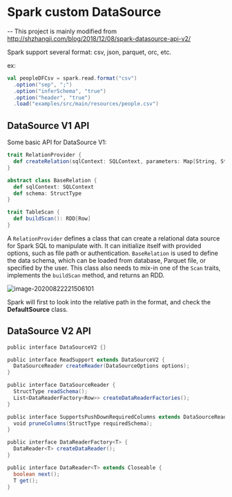 # Spark custom DataSource

-- This project is mainly modified from http://shzhangji.com/blog/2018/12/08/spark-datasource-api-v2/

Spark support several format: csv, json, parquet, orc, etc.

ex: 

```scala
val peopleDFCsv = spark.read.format("csv")
  .option("sep", ";")
  .option("inferSchema", "true")
  .option("header", "true")
  .load("examples/src/main/resources/people.csv")
```



## DataSource V1 API

Some basic API for DataSource V1:

```scala
trait RelationProvider {
  def createRelation(sqlContext: SQLContext, parameters: Map[String, String]): BaseRelation
}

abstract class BaseRelation {
  def sqlContext: SQLContext
  def schema: StructType
}

trait TableScan {
  def buildScan(): RDD[Row]
}
```

A `RelationProvider` defines a class that can create a relational data source for Spark SQL to manipulate with. It can initialize itself with provided options, such as file path or authentication. `BaseRelation` is used to define the data schema, which can be loaded from database, Parquet file, or specified by the user. This class also needs to mix-in one of the `Scan` traits, implements the `buildScan` method, and returns an RDD.



![image-20200822221506101](C:\Users\Yifan\IdeaProjects\spark-custom-datasource\imgs\image-20200822221506101.png)

Spark will first to look into the relative path in the format, and check the **DefaultSource** class.



## DataSource V2 API

```scala
public interface DataSourceV2 {}

public interface ReadSupport extends DataSourceV2 {
  DataSourceReader createReader(DataSourceOptions options);
}

public interface DataSourceReader {
  StructType readSchema();
  List<DataReaderFactory<Row>> createDataReaderFactories();
}

public interface SupportsPushDownRequiredColumns extends DataSourceReader {
  void pruneColumns(StructType requiredSchema);
}

public interface DataReaderFactory<T> {
  DataReader<T> createDataReader();
}

public interface DataReader<T> extends Closeable {
  boolean next();
  T get();
}
```

